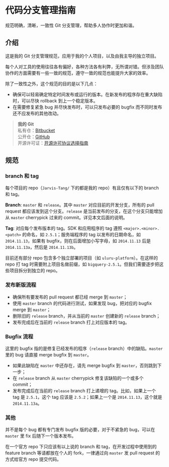 # 代码分支管理指南

规范明确，清晰，一致性 Git 分支管理，帮助多人协作时更加和谐。

## 介绍

这是我的 Git 分支管理规范，应用于我的个人项目，以及由我主导的独立项目。

每个人对工具的使用往往各有偏好，各种方法各有利弊，无所谓对错。但涉及团队协作的方面需要有一些一致的规范，遵守一致的规范也能提升大家的效率。

除了一致性之外，这个规范的目的是以下几点：

* 确保可以轻易确定特定时间发布或运行的版本。在新发布的程序存在重大缺陷时，可以尽快 rollback 到上一个稳定版本。
* 在需要修复紧急 bug 并尽快发布时，可以只发布必要的 bugfix 而不同时发布还不应发布的其他改动。

> **我的 Git**    
> 私有仓：[Bitbucket](https://bitbucket.org/Jarvis-Tang/)    
> 公开仓：[GitHub](https://github.com/Jarvis-Tang)    
> 开源许可证：[开源许可协议选择指南](https://tangjie.me/blog/226.html)    

## 规范

### branch 和 tag

每个项目的 repo（`Jarvis-Tang/` 下的都是我的 repo）有且仅有以下的 branch 和 tag。

**Branch**: `master` 和 `release`。其中 `master` 对应目前的开发分支，所有的 pull request 都应该发到这个分支。`release` 是当前发布的分支，在这个分支只能增加从 `master` cherrypick 过来的 commit。详见本文后面的说明。

**Tag**: 对应每个发布版本的 tag。SDK 和应用程序的 tag 遵照 `<major>.<minor>.<patch>` 的命名，如 `2.5.1`；服务端程序的 tag 以发布的日期命名，如 `2014.11.13`，如果有 bugfix，则在后面增加小写字母，如 `2014.11.13` 后是 `2014.11.13a`，然后是 `2014.11.13b`。

目前还有部分 repo 包含多个独立部署的项目（如 `uluru-platform`）。在这样的 repo 打 tag 时需要附上项目名做前缀，如 `bigquery-2.5.1`。但我们需要逐步把这些项目拆分到独立的 repo。

### 发布新版流程

* 确保所有要发布的 pull request 都已经 merge 到 `master`；
* 使用 `master` branch 的代码进行测试，如果发现 bug，把对应的 bugfix merge 到 `master`；
* 删除旧的 `release` branch，并从当前的 `master` 创建新的 `release` branch；
* 发布完成后在当前的 `release` branch 打上对应版本的 tag。

### Bugfix 流程

这里的 bugfix 指的是修复已经发布的程序（`release` branch）中的缺陷。`master` 里的 bug 请直接 merge bugfix 到 `master`。

* 如果此缺陷在 `master` 中还存在，请先 merge bugfix 到 `master`，否则跳到下一步；
* 在 `release` branch 从 `master` cherrypick 修复该缺陷的一个或多个 commit；
* 发布完成后在当前的 `release` branch 打上递增的 tag。比如，如果上一个 tag 是 `2.5.1`，这个 tag 应该是 `2.5.2`；如果上一个是 `2014.11.13`，这个就是 `2014.11.13a`。

### 其他

并不是每个 bug 都有专门发布 bugfix 版的必要，对于不紧急的 bug，可以在 `master` 里 fix 后随下一个版本发布。

在一个官方 repo 下只应该有以上说的 branch 和 tag，在开发过程中使用到的 feature branch 等请都放在个人的 fork，一律通过向 `master` 发 pull request 的方式给官方 repo 提交代码。

